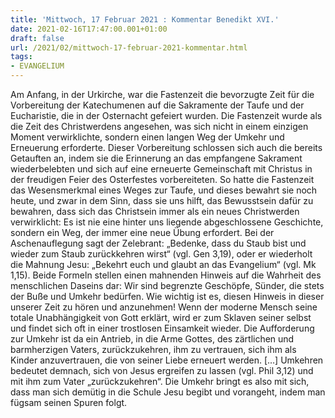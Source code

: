 ```yaml
---
title: 'Mittwoch, 17 Februar 2021 : Kommentar Benedikt XVI.'
date: 2021-02-16T17:47:00.001+01:00
draft: false
url: /2021/02/mittwoch-17-februar-2021-kommentar.html
tags: 
- EVANGELIUM
---
```


Am Anfang, in der Urkirche, war die Fastenzeit die bevorzugte Zeit für die Vorbereitung der Katechumenen auf die Sakramente der Taufe und der Eucharistie, die in der Osternacht gefeiert wurden. Die Fastenzeit wurde als die Zeit des Christwerdens angesehen, was sich nicht in einem einzigen Moment verwirklichte, sondern einen langen Weg der Umkehr und Erneuerung erforderte. Dieser Vorbereitung schlossen sich auch die bereits Getauften an, indem sie die Erinnerung an das empfangene Sakrament wiederbelebten und sich auf eine erneuerte Gemeinschaft mit Christus in der freudigen Feier des Osterfestes vorbereiteten. So hatte die Fastenzeit das Wesensmerkmal eines Weges zur Taufe, und dieses bewahrt sie noch heute, und zwar in dem Sinn, dass sie uns hilft, das Bewusstsein dafür zu bewahren, dass sich das Christsein immer als ein neues Christwerden verwirklicht: Es ist nie eine hinter uns liegende abgeschlossene Geschichte, sondern ein Weg, der immer eine neue Übung erfordert. Bei der Aschenauflegung sagt der Zelebrant: „Bedenke, dass du Staub bist und wieder zum Staub zurückkehren wirst“ (vgl. Gen 3,19), oder er wiederholt die Mahnung Jesu: „Bekehrt euch und glaubt an das Evangelium“ (vgl. Mk 1,15). Beide Formeln stellen einen mahnenden Hinweis auf die Wahrheit des menschlichen Daseins dar: Wir sind begrenzte Geschöpfe, Sünder, die stets der Buße und Umkehr bedürfen. Wie wichtig ist es, diesen Hinweis in dieser unserer Zeit zu hören und anzunehmen! Wenn der moderne Mensch seine totale Unabhängigkeit von Gott erklärt, wird er zum Sklaven seiner selbst und findet sich oft in einer trostlosen Einsamkeit wieder. Die Aufforderung zur Umkehr ist da ein Antrieb, in die Arme Gottes, des zärtlichen und barmherzigen Vaters, zurückzukehren, ihm zu vertrauen, sich ihm als Kinder anzuvertrauen, die von seiner Liebe erneuert werden. \[…\] Umkehren bedeutet demnach, sich von Jesus ergreifen zu lassen (vgl. Phil 3,12) und mit ihm zum Vater „zurückzukehren“. Die Umkehr bringt es also mit sich, dass man sich demütig in die Schule Jesu begibt und vorangeht, indem man fügsam seinen Spuren folgt.